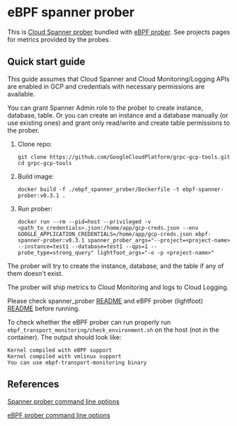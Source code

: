 
# eBPF spanner prober

This is [Cloud Spanner prober](https://github.com/GoogleCloudPlatform/grpc-gcp-go/tree/main/spanner_prober) bundled with [eBPF prober](https://github.com/GoogleCloudPlatform/grpc-gcp-tools/blob/master/ebpf_transport_monitoring). See projects pages for metrics provided by the probes.

## Quick start guide

This guide assumes that Cloud Spanner and Cloud Monitoring/Logging APIs are enabled in GCP and credentials with necessary permissions are available.

You can grant Spanner Admin role to the prober to create instance, database, table. Or you can create an instance and a database manually (or use existing ones) and grant only read/write and create table permissions to the prober.

1. Clone repo:
   ```
   git clone https://github.com/GoogleCloudPlatform/grpc-gcp-tools.git
   cd grpc-gcp-tools
   ```
1. Build image:
   ```
   docker build -f ./ebpf_spanner_prober/Dockerfile -t ebpf-spanner-prober:v0.3.1 .
   ```
1. Run prober:
   ```
   docker run --rm --pid=host --privileged -v <path_to_credentials>.json:/home/app/gcp-creds.json --env GOOGLE_APPLICATION_CREDENTIALS=/home/app/gcp-creds.json ebpf-spanner-prober:v0.3.1 spanner_prober_args="--project=<project-name> --instance=test1 --database=test1 --qps=1 --probe_type=strong_query" lightfoot_args="-o -p <project-name>"
   ```

The prober will try to create the instance, database, and the table if any of them doesn't exist.

The prober will ship metrics to Cloud Monitoring and logs to Cloud Logging.

Please check spanner_prober [README](https://github.com/GoogleCloudPlatform/grpc-gcp-go/tree/main/spanner_prober) and eBPF prober (lightfoot) [README](https://github.com/GoogleCloudPlatform/grpc-gcp-tools/blob/master/ebpf_transport_monitoring) before running.

To check whether the eBPF prober can run properly run `ebpf_transport_monitoring/check_environment.sh` on the host (not in the container). The output should look like:

```
Kernel compiled with eBPF support
Kernel compiled with vmlinux support
You can use ebpf-transport-monitoring binary
```

## References

[Spanner prober command line options](https://github.com/GoogleCloudPlatform/grpc-gcp-go/tree/main/spanner_prober#arguments)

[eBPF prober command line options](https://github.com/GoogleCloudPlatform/grpc-gcp-tools/tree/master/ebpf_transport_monitoring#command-line-options)
